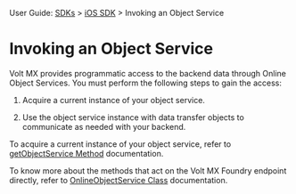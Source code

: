                              

User Guide: [SDKs](../Foundry_SDKs.md) > [iOS SDK](Installing.md) > Invoking an Object Service

Invoking an Object Service
==========================

Volt MX  provides programmatic access to the backend data through Online Object Services. You must perform the following steps to gain the access:

1.  Acquire a current instance of your object service.

1.  Use the object service instance with data transfer objects to communicate as needed with your backend.

To acquire a current instance of your object service, refer to [getObjectService Method](getObjectService_Method.md) documentation.

To know more about the methods that act on the Volt MX Foundry endpoint directly, refer to [OnlineObjectService Class](OnlineObjectService_Class.md) documentation.
